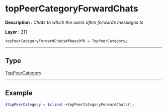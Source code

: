 # topPeerCategoryForwardChats

**Description** : *Chats to which the users often forwards messages to*

**Layer** : 211

```tl
topPeerCategoryForwardChats#fbeec0f0 = TopPeerCategory;
```

---

## Type

[TopPeerCategory](type/TopPeerCategory)

---

## Example

```php
$topPeerCategory = $client->topPeerCategoryForwardChats();
```